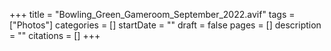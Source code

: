 +++
title = "Bowling_Green_Gameroom_September_2022.avif"
tags = ["Photos"]
categories = []
startDate = ""
draft = false
pages = []
description = ""
citations = []
+++

